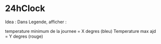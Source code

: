 # 24hClock



Idea : Dans Legende, afficher : 

temperature minimum de la journee  = X degres (bleu)
Temperature max ajd = Y degres (rouge)